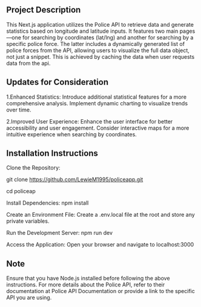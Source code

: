 ## Project Description
This Next.js application utilizes the Police API to retrieve data and generate statistics based on longitude and latitude inputs. It features two main pages—one for searching by coordinates (lat/lng) and another for searching by a specific police force. The latter includes a dynamically generated list of police forces from the API, allowing users to visualize the full data object, not just a snippet. This is achieved by caching the data when user requests data from the api.

## Updates for Consideration
1.Enhanced Statistics: Introduce additional statistical features for a more comprehensive analysis.
Implement dynamic charting to visualize trends over time.

2.Improved User Experience: Enhance the user interface for better accessibility and user engagement.
Consider interactive maps for a more intuitive experience when searching by coordinates.

## Installation Instructions
Clone the Repository:

git clone https://github.com/LewieM1995/policeapp.git

cd policeap

Install Dependencies:
npm install

Create an Environment File:
Create a .env.local file at the root and store any private variables.

Run the Development Server:
npm run dev

Access the Application:
Open your browser and navigate to localhost:3000

## Note
Ensure that you have Node.js installed before following the above instructions. For more details about the Police API, refer to their documentation at Police API Documentation or provide a link to the specific API you are using.
